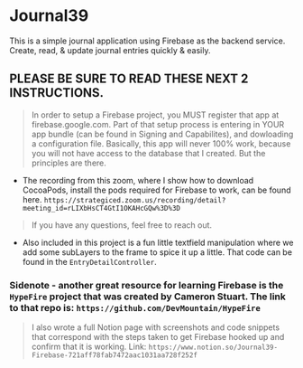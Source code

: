 # Journal39
This is a simple journal application using Firebase as the backend service. Create, read, &amp; update journal entries quickly &amp; easily. 

## PLEASE BE SURE TO READ THESE NEXT 2 INSTRUCTIONS.

> In order to setup a Firebase project, you MUST register that app at firebase.google.com. Part of that setup process is entering in YOUR app bundle (can be found in Signing and Capabilites), and dowloading a configuration file. Basically, this app will never 100% work, because you will not have access to the database that I created. But the principles are there. 

* The recording from this zoom, where I show how to download CocoaPods, install the pods required for Firebase to work, can be found here. `https://strategiced.zoom.us/recording/detail?meeting_id=rLIXbHsCT4GtI1OKAHcGQw%3D%3D`

> If you have any questions, feel free to reach out. 

* Also included in this project is a fun little textfield manipulation where we add some subLayers to the frame to spice it up a little. That code can be found in the `EntryDetailController`.

### Sidenote - another great resource for learning Firebase is the `HypeFire` project that was created by Cameron Stuart. The link to that repo is: `https://github.com/DevMountain/HypeFire`

> I also wrote a full Notion page with screenshots and code snippets that correspond with the steps taken to get Firebase hooked up and confirm that it is working. Link: `https://www.notion.so/Journal39-Firebase-721aff78fab7472aac1031aa728f252f`
